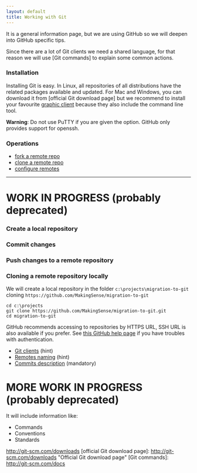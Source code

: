 ```yaml
---
layout: default
title: Working with Git
---
```


It is a general information page, but we are using GitHub so we will deepen
into GitHub specific tips.

Since there are a lot of Git clients we need a shared language, for that reason
we will use [Git commands] to explain some common actions.

### Installation

Installing Git is easy. In Linux, all repositories of all distributions have the 
related packages available and updated. For Mac and Windows, you can download it 
from [official Git download page] but we recommend to install your favourite 
[graphic client](git-clients.html) because they also include the command line 
tool.

**Warning**: Do not use PuTTY if you are given the option. GitHub only provides 
support for openssh.

### Operations

<!-- it is pending to sort this -->

* [fork a remote repo]
* [clone a remote repo]
* [configure remotes]


[fork a remote repo]: /migration-to-git/3-working-with-git/fork-a-repo.html
[clone a remote repo]: /migration-to-git/3-working-with-git/clone-remote-repo.html
[configure remotes]: /migration-to-git/3-working-with-git/configure-remotes.html

---

# WORK IN PROGRESS (probably deprecated)

### Create a local repository

### Commit changes

### Push changes to a remote repository

### Cloning a remote repository locally

We will create a local repository in the folder `c:\projects\migration-to-git` 
cloning `https://github.com/MakingSense/migration-to-git`

    cd c:\projects 
	git clone https://github.com/MakingSense/migration-to-git.git
	cd migration-to-git

GitHub recommends accessing to repositories by HTTPS URL, SSH URL is also 
available if you prefer. See [this GitHub help page][remote-url-help] if you 
have troubles with authentication.  


* [Git clients](git-clients.html) (hint)
* [Remotes naming](remotes-naming.html) (hint)
* [Commits description](commits-description.html) (mandatory)


# MORE WORK IN PROGRESS (probably deprecated)

It will include information like:
* Commands
* Conventions
* Standards




[remote-url-help]: https://help.github.com/articles/which-remote-url-should-i-use "Which remote URL should I use?"
http://git-scm.com/downloads
[official Git download page]: http://git-scm.com/downloads "Official Git download page"
[Git commands]: http://git-scm.com/docs
